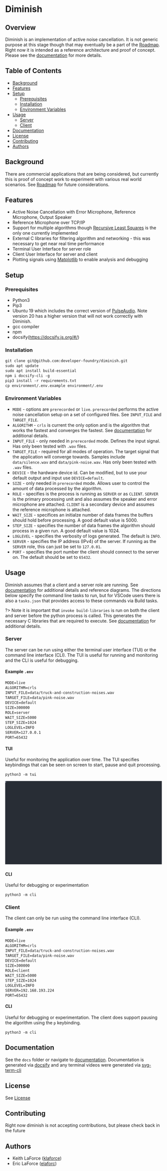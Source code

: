 # Diminish

## Overview

Diminish is an implementation of active noise cancellation. It is not generic purpose at this stage though that may eventually be a part of the [Roadmap](https://diminish.ai/#/). Right now it is intended as a reference architecture and proof of concept. Please see the [documentation](https://diminish.ai/#/) for more details.

## Table of Contents
- [Background](#background)
- [Features](#features)
- [Setup](#setup)
    - [Prerequisites](#prerequisites)
    - [Installation](#installation)
    - [Environment Variables](#environment-variables)
- [Usage](#usage)
    - [Server](#server)
    - [Client](#client)
- [Documentation](#documentation)
- [License](#license)
- [Contributing](#contributing)
- [Authors](#authors)

## Background
There are commercial applications that are being considered, but currently this is proof of concept work to experiment with various real world scenarios. See [Roadmap](https://diminish.ai/#/) for future considerations.

## Features

- Active Noise Cancellation with Error Microphone, Reference Microphone, Output Speaker
- Reference Microphone over TCP/IP
- Support for multiple algorithms though [Recursive Least Squares](https://en.wikipedia.org/wiki/Recursive_least_squares_filter) is the only one currently implemented
- External C libraries for filtering algorithm and networking - this was necessary to get near real time performance
- Terminal User Interface for server role
- Client User Interface for server and client
- Plotting signals using [Matplotlib](https://matplotlib.org/) to enable analysis and debugging


## Setup

### Prerequisites
- Python3
- Pip3
- Ubuntu 19 which includes the correct version of [PulseAudio](https://www.freedesktop.org/wiki/Software/PulseAudio/). Note version 20 has a higher version that will not work correctly with Diminish.
- gcc compiler
- npm
- docsify(https://docsify.js.org/#/)

### Installation
```
git clone git@github.com:developer-foundry/diminish.git
sudo apt update
sudo apt install build-essential
npm i docsify-cli -g
pip3 install -r requirements.txt
cp environment/.env.example environment/.env
```

### Environment Variables

* `MODE` - options are `prerecorded` or `live`. `prerecorded` performs the active noise cancellation setup on a set of configured files. See `INPUT_FILE` and `TARGET_FILE`.
* `ALGORITHM` - `crls` is current the only option and is the algorithm that works the fastest and converges the fastest. See [documentation](https://diminish.ai/#/) for additional details.
* `INPUT_FILE` - only needed in `prerecorded` mode. Defines the input signal. Has only been tested with `.wav` files.
* `TARGET_FILE` - required for all modes of operation. The target signal that the application will converge towards. Samples include `data/silence.wav` and `data/pink-noise.wav`. Has only been tested with `.wav` files.
* `DEVICE` - the hardware device id. Can be modified, but to use your default output and input use `DEVICE=default`.
* `SIZE` - only needed in `prerecorded` mode. Allows user to control the amount of data processed by the algorithm.
* `ROLE` - specifies is the process is running as `SERVER` or as `CLIENT`. `SERVER` is the primary processing unit and also assumes the speaker and error microphone are attached. `CLIENT` is a secondary device and assumes the reference microphone is attached.
* `WAIT_SIZE` - specifices an initialze number of data frames the buffers should hold before processing. A good default value is 5000.
* `STEP_SIZE` - specifies the number of data frames the algorithm should process in a given run. A good default value is 1024.
* `LOGLEVEL` - specifies the verbosity of logs generated. The default is `INFO`.
* `SERVER` - specifies the IP address (IPv4) of the server. If running as the `SERVER` role, this can just be set to `127.0.01`.
* `PORT` - specifies the port number the client should connect to the server on. The default should be set to `65432`.

## Usage

Diminish assumes that a client and a server role are running. See [documentation](https://diminish.ai/#/) for additional details and reference diagrams. The directions below specify the command line tasks to run, but for VSCode users there is also a `tasks.json` that provides access to these commands via Build tasks.

?> Note it is important that `invoke build-libraries` is run on both the client and server before the python process is called. This generates the necessary C libraries that are required to execute. See [documentation](https://diminish.ai/#/) for additional details.

### Server

The server can be run using either the terminal user interface (TUI) or the command line interface (CLI). The TUI is useful for running and monitoring and the CLI is useful for debugging.

#### Example `.env`
```
MODE=live
ALGORITHM=crls
INPUT_FILE=data/truck-and-construction-noises.wav
TARGET_FILE=data/pink-noise.wav
DEVICE=default
SIZE=300000
ROLE=server
WAIT_SIZE=5000
STEP_SIZE=1024
LOGLEVEL=INFO
SERVER=127.0.0.1
PORT=65432
```

#### TUI

Useful for monitoring the application over time. The TUI specifies keybindings that can be seen on screen to start, pause and quit processing.
```
python3 -m tui
```

<div class="sequence">
    <img src="./assets/tuirecording.svg"/>
</div>

#### CLI

Useful for debugging or experimentation
```
python3 -m cli
```

### Client

The client can only be run using the command line interface (CLI).

#### Example `.env`
```
MODE=live
ALGORITHM=crls
INPUT_FILE=data/truck-and-construction-noises.wav
TARGET_FILE=data/pink-noise.wav
DEVICE=default
SIZE=300000
ROLE=client
WAIT_SIZE=5000
STEP_SIZE=1024
LOGLEVEL=INFO
SERVER=192.168.193.224
PORT=65432
```

#### CLI

Useful for debugging or experimentation. The client does support pausing the algorithm using the `p` keybinding.
```
python3 -m cli
```

## Documentation

See the `docs` folder or navigate to [documentation](https://diminish.ai/#/). Documentation is generated via [docsify](https://docsify.js.org/#/) and any terminal videos were generated via [svg-term-cli](https://github.com/marionebl/svg-term-cli)

## License

See [License](LICENSE)

## Contributing

Right now diminish is not accepting contributions, but please check back in the future

## Authors

- Keith LaForce ([klaforce](https://github.com/klaforce/))
- Eric LaForce ([elaforc](https://github.com/elaforc/))